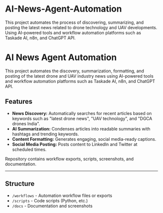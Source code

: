 # AI-News-Agent-Automation
This project automates the process of discovering, summarizing, and posting the latest news related to drone technology and UAV developments. Using AI-powered tools and workflow automation platforms such as Taskade AI, n8n, and ChatGPT API.

# AI News Agent Automation

This project automates the discovery, summarization, formatting, and posting of the latest drone and UAV industry news using AI-powered tools and workflow automation platforms such as Taskade AI, n8n, and ChatGPT API.

## Features

- **News Discovery:** Automatically searches for recent articles based on keywords such as "latest drone news", "UAV technology", and "DGCA drones India".
- **AI Summarization:** Condenses articles into readable summaries with hashtags and trending keywords.
- **Content Formatting:** Generates engaging, social media-ready captions.
- **Social Media Posting:** Posts content to LinkedIn and Twitter at scheduled times.

Repository contains workflow exports, scripts, screenshots, and documentation.

---

## Structure

- `/workflows` - Automation workflow files or exports
- `/scripts` - Code scripts (Python, etc.)
- `/docs` - Documentation and screenshots
